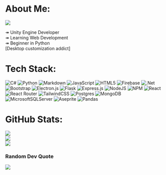 # About Me:
[![](https://visitcount.itsvg.in/api?id=null-d-e-v&icon=6&color=12)](https://visitcount.itsvg.in)

<!-- Proudly created with GPRM ( https://gprm.itsvg.in ) -->
↠ Unity Engine Developer<br>↠ Learning Web Development<br>↠ Beginner in Python<br>[Desktop customization addict]


# Tech Stack:
![C#](https://img.shields.io/badge/c%23-%23239120.svg?style=flat&logo=c-sharp&logoColor=white) ![Python](https://img.shields.io/badge/python-3670A0?style=flat&logo=python&logoColor=ffdd54) ![Markdown](https://img.shields.io/badge/markdown-%23000000.svg?style=flat&logo=markdown&logoColor=white) ![JavaScript](https://img.shields.io/badge/javascript-%23323330.svg?style=flat&logo=javascript&logoColor=%23F7DF1E) ![HTML5](https://img.shields.io/badge/html5-%23E34F26.svg?style=flat&logo=html5&logoColor=white) ![Firebase](https://img.shields.io/badge/firebase-%23039BE5.svg?style=flat&logo=firebase) ![.Net](https://img.shields.io/badge/.NET-5C2D91?style=flat&logo=.net&logoColor=white) ![Bootstrap](https://img.shields.io/badge/bootstrap-%23563D7C.svg?style=flat&logo=bootstrap&logoColor=white) ![Electron.js](https://img.shields.io/badge/Electron-191970?style=flat&logo=Electron&logoColor=white) ![Flask](https://img.shields.io/badge/flask-%23000.svg?style=flat&logo=flask&logoColor=white) ![Express.js](https://img.shields.io/badge/express.js-%23404d59.svg?style=flat&logo=express&logoColor=%2361DAFB) ![NodeJS](https://img.shields.io/badge/node.js-6DA55F?style=flat&logo=node.js&logoColor=white) ![NPM](https://img.shields.io/badge/NPM-%23000000.svg?style=flat&logo=npm&logoColor=white) ![React](https://img.shields.io/badge/react-%2320232a.svg?style=flat&logo=react&logoColor=%2361DAFB) ![React Router](https://img.shields.io/badge/React_Router-CA4245?style=flat&logo=react-router&logoColor=white) ![TailwindCSS](https://img.shields.io/badge/tailwindcss-%2338B2AC.svg?style=flat&logo=tailwind-css&logoColor=white) ![Postgres](https://img.shields.io/badge/postgres-%23316192.svg?style=flat&logo=postgresql&logoColor=white) ![MongoDB](https://img.shields.io/badge/MongoDB-%234ea94b.svg?style=flat&logo=mongodb&logoColor=white) ![MicrosoftSQLServer](https://img.shields.io/badge/Microsoft%20SQL%20Sever-CC2927?style=flat&logo=microsoft%20sql%20server&logoColor=white) ![Aseprite](https://img.shields.io/badge/Aseprite-FFFFFF?style=flat&logo=Aseprite&logoColor=#7D929E) ![Pandas](https://img.shields.io/badge/pandas-%23150458.svg?style=flat&logo=pandas&logoColor=white)
# GitHub Stats:
![](https://github-readme-stats.vercel.app/api?username=null-d-e-v&theme=calm&hide_border=true&include_all_commits=false&count_private=true)<br/>
![](https://github-readme-streak-stats.herokuapp.com/?user=null-d-e-v&theme=calm&hide_border=true)<br/>
![](https://github-readme-stats.vercel.app/api/top-langs/?username=null-d-e-v&theme=calm&hide_border=true&include_all_commits=false&count_private=true&layout=compact)

### Random Dev Quote
![](https://quotes-github-readme.vercel.app/api?type=horizontal&theme=gruvbox)

